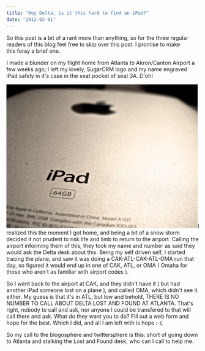 ```yaml
---
title: "Hey Delta, is it this hard to find an iPad?"
date: "2012-02-01"
---
```


So this post is a bit of a rant more than anything, so for the three regular readers of this blog feel free to skip over this post. I promise to make this foray a brief one.

I made a blunder on my flight home from Atlanta to Akron/Canton Airport a few weeks ago; I left my lovely, SugarCRM logo and my name engraved iPad safely in it's case in the seat pocket of seat 3A. D'oh!

![](images/4647058825_3c7197a15a.jpg "iPad")I realized this the moment I got home, and being a bit of a snow storm decided it not prudent to risk life and limb to return to the airport. Calling the airport informing them of this, they took my name and number as said they would ask the Delta desk about this. Being my self driven self, I started tracing the plane, and saw it was doing a CAK-ATL-CAK-ATL-OMA run that day, so figured it would end up in one of CAK, ATL, or OMA ( Omaha for those who aren't as familiar with airport codes ).

So I went back to the airport at CAK, and they didn't have it ( but had another iPad someone lost on a plane ), and called OMA, which didn't see it either. My guess is that it's in ATL, but low and behold, THERE IS NO NUMBER TO CALL ABOUT DELTA LOST AND FOUND AT ATLANTA. That's right, nobody to call and ask, nor anyone I could be transfered to that will call there and ask. What do they want you to do? Fill out a web form and hope for the best. Which I did, and all I am left with is hope :-(.

So my call to the blogosphere and twittersphere is this: short of going down to Atlanta and stalking the Lost and Found desk, who can I call to help me.
